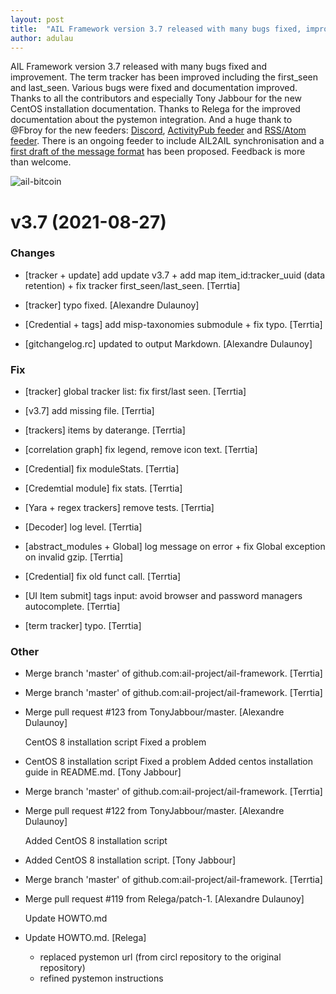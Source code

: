 ```yaml
---
layout: post
title:  "AIL Framework version 3.7 released with many bugs fixed, improvement and new feeders."
author: adulau
---
```


AIL Framework version 3.7 released with many bugs fixed and improvement. The term tracker has been improved including the first_seen and last_seen. Various bugs were fixed and documentation improved. Thanks to all the contributors and especially Tony Jabbour for the new CentOS installation documentation. Thanks to Relega for the improved documentation about the pystemon integration. And a huge thank to @Fbroy for the new feeders: [Discord](https://github.com/ail-project/ail-feeder-discord), [ActivityPub feeder](https://github.com/ail-project/ail-feeder-activity-pub) and [RSS/Atom feeder](https://github.com/ail-project/ail-feeder-atom-rss). There is an ongoing feeder to include AIL2AIL synchronisation and a [first draft of the message format](https://github.com/ail-project/ail-exchange-format/blob/main/ail-stream.md) has been proposed. Feedback is more than welcome. 

![ail-bitcoin](https://user-images.githubusercontent.com/3309/131188566-4b345df9-8c93-48fd-9ab9-7e03e0e9e6bb.png)


# v3.7 (2021-08-27)

### Changes

* [tracker + update] add update v3.7 + add map item_id:tracker_uuid (data retention) + fix tracker first_seen/last_seen. [Terrtia]

* [tracker] typo fixed. [Alexandre Dulaunoy]

* [Credential + tags] add misp-taxonomies submodule + fix typo. [Terrtia]

* [gitchangelog.rc] updated to output Markdown. [Alexandre Dulaunoy]

### Fix

* [tracker] global tracker list: fix first/last seen. [Terrtia]

* [v3.7] add missing file. [Terrtia]

* [trackers] items by daterange. [Terrtia]

* [correlation graph] fix legend, remove icon text. [Terrtia]

* [Credential] fix moduleStats. [Terrtia]

* [Credemtial module] fix stats. [Terrtia]

* [Yara + regex trackers] remove tests. [Terrtia]

* [Decoder] log level. [Terrtia]

* [abstract_modules + Global] log message on error + fix Global exception on invalid gzip. [Terrtia]

* [Credential] fix old funct call. [Terrtia]

* [UI Item submit] tags input: avoid browser and password managers autocomplete. [Terrtia]

* [term tracker] typo. [Terrtia]

### Other

* Merge branch 'master' of github.com:ail-project/ail-framework. [Terrtia]

* Merge branch 'master' of github.com:ail-project/ail-framework. [Terrtia]

* Merge pull request #123 from TonyJabbour/master. [Alexandre Dulaunoy]

  CentOS 8 installation script Fixed a problem

* CentOS 8 installation script Fixed a problem Added centos installation guide in README.md. [Tony Jabbour]

* Merge branch 'master' of github.com:ail-project/ail-framework. [Terrtia]

* Merge pull request #122 from TonyJabbour/master. [Alexandre Dulaunoy]

  Added CentOS 8 installation script

* Added CentOS 8 installation script. [Tony Jabbour]

* Merge branch 'master' of github.com:ail-project/ail-framework. [Terrtia]

* Merge pull request #119 from Relega/patch-1. [Alexandre Dulaunoy]

  Update HOWTO.md

* Update HOWTO.md. [Relega]

  * replaced pystemon url (from circl repository to the original repository)
  * refined pystemon instructions

